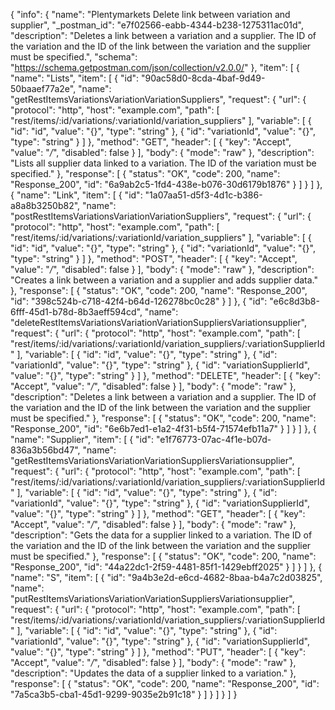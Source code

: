 {
  "info": {
    "name": "Plentymarkets Delete link between variation and supplier",
    "_postman_id": "e7f02566-eabb-4344-b238-1275311ac01d",
    "description": "Deletes a link between a variation and a supplier. The ID of the variation and the ID of the link between the variation and the supplier must be specified.",
    "schema": "https://schema.getpostman.com/json/collection/v2.0.0/"
  },
  "item": [
    {
      "name": "Lists",
      "item": [
        {
          "id": "90ac58d0-8cda-4baf-9d49-50baaef77a2e",
          "name": "getRestItemsVariationsVariationVariationSuppliers",
          "request": {
            "url": {
              "protocol": "http",
              "host": "example.com",
              "path": [
                "rest/items/:id/variations/:variationId/variation_suppliers"
              ],
              "variable": [
                {
                  "id": "id",
                  "value": "{}",
                  "type": "string"
                },
                {
                  "id": "variationId",
                  "value": "{}",
                  "type": "string"
                }
              ]
            },
            "method": "GET",
            "header": [
              {
                "key": "Accept",
                "value": "*/*",
                "disabled": false
              }
            ],
            "body": {
              "mode": "raw"
            },
            "description": "Lists all supplier data linked to a variation. The ID of the variation must be specified."
          },
          "response": [
            {
              "status": "OK",
              "code": 200,
              "name": "Response_200",
              "id": "6a9ab2c5-1fd4-438e-b076-30d6179b1876"
            }
          ]
        }
      ]
    },
    {
      "name": "Link",
      "item": [
        {
          "id": "1a07aa51-d5f3-4d1c-b386-a8a8b3250b82",
          "name": "postRestItemsVariationsVariationVariationSuppliers",
          "request": {
            "url": {
              "protocol": "http",
              "host": "example.com",
              "path": [
                "rest/items/:id/variations/:variationId/variation_suppliers"
              ],
              "variable": [
                {
                  "id": "id",
                  "value": "{}",
                  "type": "string"
                },
                {
                  "id": "variationId",
                  "value": "{}",
                  "type": "string"
                }
              ]
            },
            "method": "POST",
            "header": [
              {
                "key": "Accept",
                "value": "*/*",
                "disabled": false
              }
            ],
            "body": {
              "mode": "raw"
            },
            "description": "Creates a link between a variation and a supplier and adds supplier data."
          },
          "response": [
            {
              "status": "OK",
              "code": 200,
              "name": "Response_200",
              "id": "398c524b-c718-42f4-b64d-126278bc0c28"
            }
          ]
        },
        {
          "id": "e6c8d3b8-6fff-45d1-b78d-8b3aeff594cd",
          "name": "deleteRestItemsVariationsVariationVariationSuppliersVariationsupplier",
          "request": {
            "url": {
              "protocol": "http",
              "host": "example.com",
              "path": [
                "rest/items/:id/variations/:variationId/variation_suppliers/:variationSupplierId"
              ],
              "variable": [
                {
                  "id": "id",
                  "value": "{}",
                  "type": "string"
                },
                {
                  "id": "variationId",
                  "value": "{}",
                  "type": "string"
                },
                {
                  "id": "variationSupplierId",
                  "value": "{}",
                  "type": "string"
                }
              ]
            },
            "method": "DELETE",
            "header": [
              {
                "key": "Accept",
                "value": "*/*",
                "disabled": false
              }
            ],
            "body": {
              "mode": "raw"
            },
            "description": "Deletes a link between a variation and a supplier. The ID of the variation and the ID of the link between the variation and the supplier must be specified."
          },
          "response": [
            {
              "status": "OK",
              "code": 200,
              "name": "Response_200",
              "id": "6e6b7ed1-e1a2-4f31-b5f4-71574efb11a7"
            }
          ]
        }
      ]
    },
    {
      "name": "Supplier",
      "item": [
        {
          "id": "e1f76773-07ac-4f1e-b07d-836a3b56bd47",
          "name": "getRestItemsVariationsVariationVariationSuppliersVariationsupplier",
          "request": {
            "url": {
              "protocol": "http",
              "host": "example.com",
              "path": [
                "rest/items/:id/variations/:variationId/variation_suppliers/:variationSupplierId"
              ],
              "variable": [
                {
                  "id": "id",
                  "value": "{}",
                  "type": "string"
                },
                {
                  "id": "variationId",
                  "value": "{}",
                  "type": "string"
                },
                {
                  "id": "variationSupplierId",
                  "value": "{}",
                  "type": "string"
                }
              ]
            },
            "method": "GET",
            "header": [
              {
                "key": "Accept",
                "value": "*/*",
                "disabled": false
              }
            ],
            "body": {
              "mode": "raw"
            },
            "description": "Gets the data for a supplier linked to a variation. The ID of the variation and the ID of the link between the variation and the supplier must be specified."
          },
          "response": [
            {
              "status": "OK",
              "code": 200,
              "name": "Response_200",
              "id": "44a22dc1-2f59-4481-85f1-1429ebff2025"
            }
          ]
        }
      ]
    },
    {
      "name": "S",
      "item": [
        {
          "id": "9a4b3e2d-e6cd-4682-8baa-b4a7c2d03825",
          "name": "putRestItemsVariationsVariationVariationSuppliersVariationsupplier",
          "request": {
            "url": {
              "protocol": "http",
              "host": "example.com",
              "path": [
                "rest/items/:id/variations/:variationId/variation_suppliers/:variationSupplierId"
              ],
              "variable": [
                {
                  "id": "id",
                  "value": "{}",
                  "type": "string"
                },
                {
                  "id": "variationId",
                  "value": "{}",
                  "type": "string"
                },
                {
                  "id": "variationSupplierId",
                  "value": "{}",
                  "type": "string"
                }
              ]
            },
            "method": "PUT",
            "header": [
              {
                "key": "Accept",
                "value": "*/*",
                "disabled": false
              }
            ],
            "body": {
              "mode": "raw"
            },
            "description": "Updates the data of a supplier linked to a variation."
          },
          "response": [
            {
              "status": "OK",
              "code": 200,
              "name": "Response_200",
              "id": "7a5ca3b5-cba1-45d1-9299-9035e2b91c18"
            }
          ]
        }
      ]
    }
  ]
}